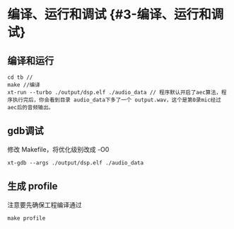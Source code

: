 # 编译、运行和调试 {#3-编译、运行和调试}

## 编译和运行

```
cd tb // 
make //编译
xt-run --turbo ./output/dsp.elf ./audio_data // 程序默认开启了aec算法，程序执行完后，你会看到目录 audio_data下多了一个 output.wav，这个是第0录mic经过aec后的音频输出。
```

## gdb调试

修改 Makefile，将优化级别改成 -O0

```
xt-gdb --args ./output/dsp.elf ./audio_data
```

## 生成 profile

注意要先确保工程编译通过

```
make profile
```



